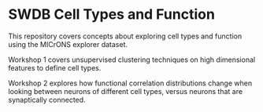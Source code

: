 # SWDB Cell Types and Function

This repository covers concepts about exploring cell types and function using the MICrONS explorer dataset.

Workshop 1 covers unsupervised clustering techniques on high dimensional features to define cell types.

Workshop 2 explores how functional correlation distributions change when looking between neurons of different cell types, 
versus neurons that are synaptically connected. 